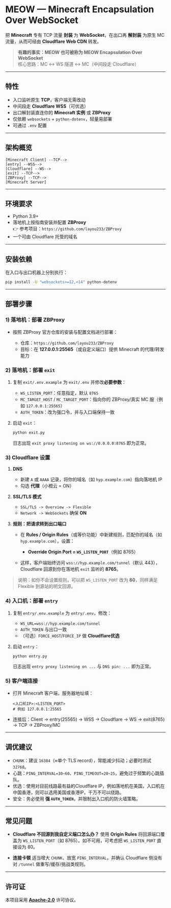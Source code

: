 # MEOW — Minecraft Encapsulation Over WebSocket

把 **Minecraft** 专有 TCP 流量 **封装** 为 **WebSocket**，在出口再 **解封装** 为原生 MC 流量，从而可经由 **Cloudflare Web CDN** 转发。

> **有趣的事实：MEOW 也可被称为 MEOW Encapsulation Over WebSocket**  
> 核心思路：MC ↔ WS 隧道 ↔ MC（中间段走 Cloudflare）

---

## 特性

- 入口监听原生 **TCP**，客户端无需改动
- 中间段走 **Cloudflare WSS**（可优选）
- 出口解封装直连你的 **Minecraft 实例** 或 **ZBProxy**
- 仅依赖 `websockets` + `python-dotenv`，轻量易部署
- 可通过 `.env` 配置

---

## 架构概览

```
[Minecraft Client] --TCP-->
[entry] --WSS-->
[Cloudflare] --WS-->
[exit] --TCP-->
[ZBProxy] --TCP-->
[Minecraft Server]
````

---

## 环境要求

- Python 3.9+
- 落地机上按指南安装并配置 **ZBProxy**  
  👉 参考项目：`https://github.com/layou233/ZBProxy`
- 一个可由 Cloudflare 托管的域名

---

## 安装依赖

在入口与出口机器上分别执行：

```bash
pip install -U "websockets>=12,<14" python-dotenv
````

---

## 部署步骤
### 1) 落地机：部署 ZBProxy

* 按照 ZBProxy 官方仓库的安装与配置文档进行部署：

  * 仓库：`https://github.com/layou233/ZBProxy`
  * 目标：在 **127.0.0.1:25565**（或自定义端口）提供 Minecraft 的代理/转发能力

### 2) 落地机：部署 `exit`

1. 复制 `exit/.env.example` 为 `exit/.env` 并修改**必要参数**：

   * `WS_LISTEN_PORT`：任意指定，默认 `8765`
   * `MC_TARGET_HOST` / `MC_TARGET_PORT`：指向你的 ZBProxy/真实 MC 服（例如 `127.0.0.1:25565`）
   * `AUTH_TOKEN`：改为强口令，并与入口端保持一致

2. 启动 `exit`：

   ```bash
   python exit.py
   ```

   日志出现 `exit proxy listening on ws://0.0.0.0:8765` 即为正常。

### 3) Cloudflare 设置

1. **DNS**

   * 新建 `A` 或 `AAAA` 记录，将你的域名（如 `hyp.example.com`）指向落地机 IP
   * 勾选 **代理**（小橙云 = ON）

2. **SSL/TLS 模式**

   * `SSL/TLS -> Overview -> Flexible`
   * `Network -> WebSockets` 确保 **ON**

3. **规则：把请求转到出口端口**

   * 在 **Rules / Origin Rules**（或等价功能）中新建规则，匹配你的域名（如 `hyp.example.com`），设置：

     * **Override Origin Port = `WS_LISTEN_PORT`**（例如 8765）
   * 这样，客户端始终访问 `wss://hyp.example.com/tunnel`（默认 443），Cloudflare 回源到你在落地机 `exit` 监听的 **8765**。

> 说明：如你不会设置规则，可以把 `WS_LISTEN_PORT` 改为 **80**，同样满足 Flexible 到源站的明文回源。

### 4) 入口机：部署 `entry`

1. 复制 `entry/.env.example` 为 `entry/.env`，修改：

   * `WS_URL=wss://hyp.example.com/tunnel`
   * `AUTH_TOKEN` 与出口一致
   * （可选）`FORCE_HOST`/`FORCE_IP` 做 **Cloudflare优选**

2. 启动 `entry`：

   ```bash
   python entry.py
   ```

   日志出现 `entry proxy listening on ...` 与 `DNS pin: ...` 即为正常。

### 5) 客户端连接

* 打开 Minecraft 客户端，服务器地址填：

  ```
  <入口机IP>:<LISTEN_PORT>
  # 例如 127.0.0.1:25565
  ```
* 连接后：Client → entry(25565) → WSS → Cloudflare → WS → exit(8765) → TCP → ZBProxy/MC

---

## 调优建议

* `CHUNK`：建议 `16384`（≈单个 TLS record），常能减少抖动；必要时测试 `32768`。
* 心跳：`PING_INTERVAL=30~60`、`PING_TIMEOUT=20~25`，避免过于频繁的心跳插队。
* 优选：使用对目前线路最有益的Cloudflare IP，例如落地机在美国，入口机在中国香港，则可以选用美国或香港IP，千万不可以绕路。
* 安全：务必使用 **强 `AUTH_TOKEN`**，并限制出入口机的防火墙策略。

---

## 常见问题

* **Cloudflare 不回源到我自定义端口怎么办？**
  使用 **Origin Rules** 将回源端口覆盖为 `WS_LISTEN_PORT`（如 8765）。如不可用，可考虑把 `WS_LISTEN_PORT` 直接设为 80。

* **连接卡顿**
  适当增大 `CHUNK`、放宽 `PING_INTERVAL`，并确认 Cloudflare 侧没有对 `/tunnel` 做重写/缓存/挑战类规则。

---

## 许可证

本项目采用 [**Apache-2.0**](./LICENSE) 许可协议。
